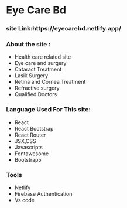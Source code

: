 <h1>Eye Care Bd</h1>
<h3>site Link:https://eyecarebd.netlify.app/</h3>
<h3>About the site :</h3>
<ul>
    <li>Health care related  site</li>
    <li>Eye care and surgery </li>
    <li>Cataract Treatment</li>
    <li>Lasik Surgery</li>
    <li>Retina and Cornea Treatment</li>
    <li>Refractive surgery</li>
    <li>Qualified Doctors</li>

</ul>
<h3>Language Used For This site:</h3>
<ul>
    <li>React</li>
    <li>React Bootstrap</li>
    <li>React Router</li>
    <li>JSX,CSS</li>
    <li>Javascripts</li>
    <li>Fontawesome</li>
    <li>Bootstrap5</li>
</ul>
<h3>Tools</h3>
<ul>
    <li>Netlify</li>
    <li>Firebase Authentication</li>
    <li>Vs code</li>
</ul>
